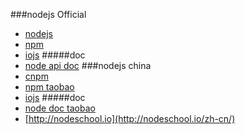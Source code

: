 ###nodejs Official
* [nodejs](http://www.nodejs.org/)
* [npm](https://www.npmjs.com/) 
* [iojs](https://iojs.org)
#####doc
* [node api doc](https://nodejs.org/api)
###nodejs china
* [cnpm](http://cnpmjs.org/)
* [npm taobao](http://npm.taobao.org/)
* [iojs](http://npm.taobao.org/mirrors/iojs/latest/doc/api/index.html)
#####doc 
* [node doc taobao](http://npm.taobao.org/mirrors/node/latest/docs/api/index.html)
* [http://nodeschool.io](http://nodeschool.io/zh-cn/)
